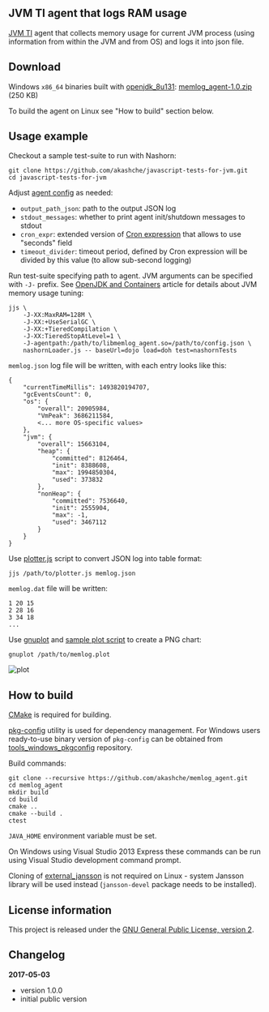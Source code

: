 JVM TI agent that logs RAM usage
--------------------------------

[JVM TI](https://docs.oracle.com/javase/8/docs/platform/jvmti/jvmti.html) agent that collects 
memory usage for current JVM process (using information from within the JVM and from OS) and
logs it into json file.

Download
--------

Windows `x86_64` binaries built with [openjdk_8u131](https://github.com/ojdkbuild/ojdkbuild/releases/tag/1.8.0.131-1): 
[memlog_agent-1.0.zip](https://github.com/akashche/memlog_agent/releases/download/1.0/memlog_agent-1.0.zip) (250 KB)

To build the agent on Linux see "How to build" section below.

Usage example
-------------

Checkout a sample test-suite to run with Nashorn:

    git clone https://github.com/akashche/javascript-tests-for-jvm.git
    cd javascript-tests-for-jvm

Adjust [agent config](https://github.com/akashche/memlog_agent/blob/master/resources/config.json) as needed:

 - `output_path_json`: path to the output JSON log
 - `stdout_messages`: whether to print agent init/shutdown messages to stdout
 - `cron_expr`: extended version of [Cron expression](https://en.wikipedia.org/wiki/Cron#CRON_expression) that allows to use "seconds" field
 - `timeout_divider`: timeout period, defined by Cron expression will be divided by this value (to allow sub-second logging)

Run test-suite specifying path to agent. JVM arguments can be specified with `-J-` prefix.
See [OpenJDK and Containers](https://developers.redhat.com/blog/2017/04/04/openjdk-and-containers/) article
for details about JVM memory usage tuning:

    jjs \
        -J-XX:MaxRAM=128M \
        -J-XX:+UseSerialGC \
        -J-XX:+TieredCompilation \
        -J-XX:TieredStopAtLevel=1 \
        -J-agentpath:/path/to/libmemlog_agent.so=/path/to/config.json \
        nashornLoader.js -- baseUrl=dojo load=doh test=nashornTests

`memlog.json` log file will be written, with each entry looks like this:

    {
        "currentTimeMillis": 1493820194707,
        "gcEventsCount": 0,
        "os": {
            "overall": 20905984,
            "VmPeak": 3686211584,
            <... more OS-specific values>
        },
        "jvm": {
            "overall": 15663104,
            "heap": {
                "committed": 8126464,
                "init": 8388608,
                "max": 1994850304,
                "used": 373832
            },
            "nonHeap": {
                "committed": 7536640,
                "init": 2555904,
                "max": -1,
                "used": 3467112
            }
        }
    }

Use [plotter.js](https://github.com/akashche/memlog_agent/blob/master/resources/plotter.js) script to
convert JSON log into table format:

    jjs /path/to/plotter.js memlog.json
    
`memlog.dat` file will be written:

    1 20 15
    2 28 16
    3 34 18
    ...

Use [gnuplot](http://www.gnuplot.info/) and [sample plot script](https://github.com/akashche/memlog_agent/blob/master/resources/memlog.plot)
to create a PNG chart:

    gnuplot /path/to/memlog.plot

![plot](https://raw.githubusercontent.com/akashche/memlog_agent/master/resources/memlog.png)

How to build
------------

[CMake](http://cmake.org/) is required for building.

[pkg-config](http://www.freedesktop.org/wiki/Software/pkg-config/) utility is used for dependency management.
For Windows users ready-to-use binary version of `pkg-config` can be obtained from [tools_windows_pkgconfig](https://github.com/staticlibs/tools_windows_pkgconfig) repository.

Build commands:

    git clone --recursive https://github.com/akashche/memlog_agent.git
    cd memlog_agent
    mkdir build
    cd build
    cmake ..
    cmake --build .
    ctest

`JAVA_HOME` environment variable must be set.

On Windows using Visual Studio 2013 Express these commands can be run using
Visual Studio development command prompt.

Cloning of [external_jansson](https://github.com/staticlibs/external_jansson.git) is not required on Linux - 
system Jansson library will be used instead (`jansson-devel` package needs to be installed).

License information
-------------------

This project is released under the [GNU General Public License, version 2](https://www.gnu.org/licenses/old-licenses/gpl-2.0.en.html).

Changelog
---------

**2017-05-03**

 * version 1.0.0
 * initial public version
